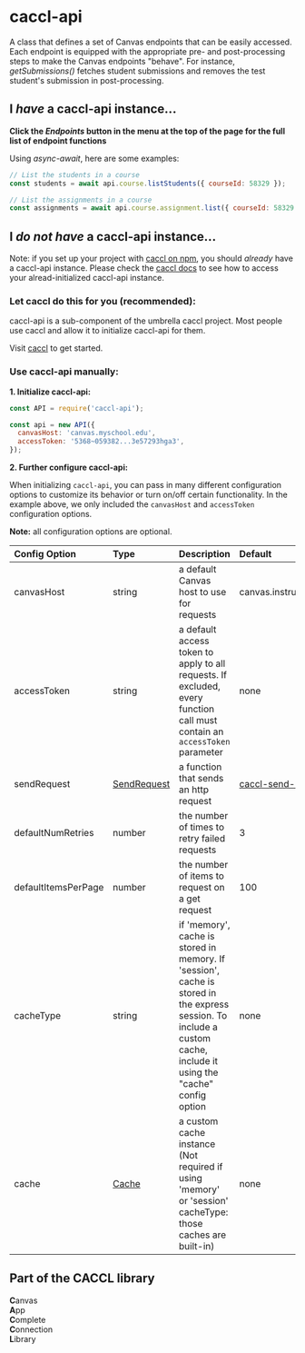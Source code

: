 # caccl-api
A class that defines a set of Canvas endpoints that can be easily accessed. Each endpoint is equipped with the appropriate pre- and post-processing steps to make the Canvas endpoints "behave". For instance, _getSubmissions()_ fetches student submissions and removes the test student's submission in post-processing.

## I _have_ a caccl-api instance...

**Click the _Endpoints_ button in the menu at the top of the page for the full list of endpoint functions**

Using _async-await_, here are some examples:

```js
// List the students in a course
const students = await api.course.listStudents({ courseId: 58329 });

// List the assignments in a course
const assignments = await api.course.assignment.list({ courseId: 58329 });
```

## I _do not have_ a caccl-api instance...

Note: if you set up your project with [caccl on npm](https://www.npmjs.com/package/caccl), you should _already_ have a caccl-api instance. Please check the [caccl docs](https://www.npmjs.com/package/caccl) to see how to access your alread-initialized caccl-api instance.

### Let caccl do this for you (recommended):

caccl-api is a sub-component of the umbrella caccl project. Most people use caccl and allow it to initialize caccl-api for them.

Visit [caccl](https://www.npmjs.com/package/caccl) to get started.

### Use caccl-api manually:

**1. Initialize caccl-api:**

```js
const API = require('caccl-api');

const api = new API({
  canvasHost: 'canvas.myschool.edu',
  accessToken: '5368~059382...3e57293hga3',
});
```

**2. Further configure caccl-api:**

When initializing `caccl-api`, you can pass in many different configuration options to customize its behavior or turn on/off certain functionality. In the example above, we only included the `canvasHost` and `accessToken` configuration options.

**Note:** all configuration options are optional.

Config Option | Type | Description | Default
:--- | :--- | :--- | :---
canvasHost | string | a default Canvas host to use for requests | canvas.instructure.com
accessToken | string | a default access token to apply to all requests. If excluded, every function call must contain an `accessToken` parameter | none
sendRequest | [SendRequest](https://github.com/harvard-edtech/caccl-send-request) | a function that sends an http request | [caccl-send-request](https://github.com/harvard-edtech/caccl-send-request)
defaultNumRetries | number | the number of times to retry failed requests | 3
defaultItemsPerPage | number | the number of items to request on a get request | 100
cacheType | string | if 'memory', cache is stored in memory. If 'session', cache is stored in the express session. To include a custom cache, include it using the "cache" config option | none
cache | [Cache](https://github.com/harvard-edtech/caccl-api/blob/master/contributor-docs/Cache.md) | a custom cache instance (Not required if using 'memory' or 'session' cacheType: those caches are built-in) | none

## Part of the CACCL library
**C**anvas  
**A**pp  
**C**omplete  
**C**onnection  
**L**ibrary  
